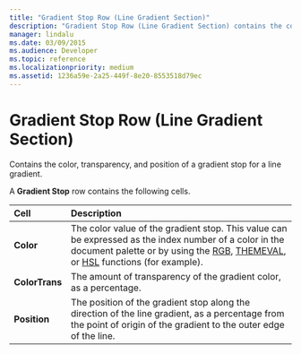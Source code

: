 ```yaml
---
title: "Gradient Stop Row (Line Gradient Section)"
description: "Gradient Stop Row (Line Gradient Section) contains the color, transparency, and position of a gradient stop for a line gradient."
manager: lindalu
ms.date: 03/09/2015
ms.audience: Developer
ms.topic: reference
ms.localizationpriority: medium
ms.assetid: 1236a59e-2a25-449f-8e20-8553518d79ec
---
```


# Gradient Stop Row (Line Gradient Section)

Contains the color, transparency, and position of a gradient stop for a line gradient.
  
A **Gradient Stop** row contains the following cells. 
  
|**Cell**|**Description**|
|:-----|:-----|
|**Color** <br/> |The color value of the gradient stop. This value can be expressed as the index number of a color in the document palette or by using the [RGB](rgb-function-visioshapesheet.md), [THEMEVAL](themeval-function.md), or [HSL](hsl-function.md) functions (for example). |
|**ColorTrans** <br/> |The amount of transparency of the gradient color, as a percentage. |
|**Position** <br/> |The position of the gradient stop along the direction of the line gradient, as a percentage from the point of origin of the gradient to the outer edge of the line. |
   

